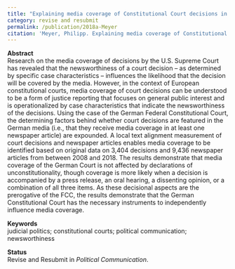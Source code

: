 ```yaml
---
title: "Explaining media coverage of Constitutional Court decisions in Germany: The role of case characteristics"
category: revise and resubmit
permalink: /publication/2018a-Meyer
citation: 'Meyer, Philipp. Explaining media coverage of Constitutional Court decisions in Germany: The role of case characteristics. Working Paper.'
---
```


<p><b>Abstract</b><br>
Research on the media coverage of decisions by the U.S. Supreme Court has revealed that the newsworthiness of a court decision – as determined by specific case characteristics – influences the likelihood that the decision will be covered by the media. However, in the context of European constitutional courts, media coverage of court decisions can be understood to be a form of justice reporting that focuses on general public interest and is operationalized by case characteristics that indicate the newsworthiness of the decisions. Using the case of the German Federal Constitutional Court, the determining factors behind whether court decisions are featured in the German media (i.e., that they receive media coverage in at least one newspaper article) are expounded. A local text alignment measurement of court decisions and newspaper articles enables media coverage to be identified based on original data on 3,404 decisions and 9,436 newspaper articles from between 2008 and 2018. The results demonstrate that media coverage of the German Court is not affected by declarations of unconstitutionality, though coverage is more likely when a decision is accompanied by a press release, an oral hearing, a dissenting opinion, or a combination of all three items. As these decisional aspects are the prerogative of the FCC, the results demonstrate that the German Constitutional Court has the necessary instruments to independently influence media coverage.</p>

<p><b>Keywords</b><br>judicial politics; constitutional courts; political communication; newsworthiness</p>

<p><b>Status</b><br>
Revise and Resubmit in <i>Political Communication</i>.</p>





